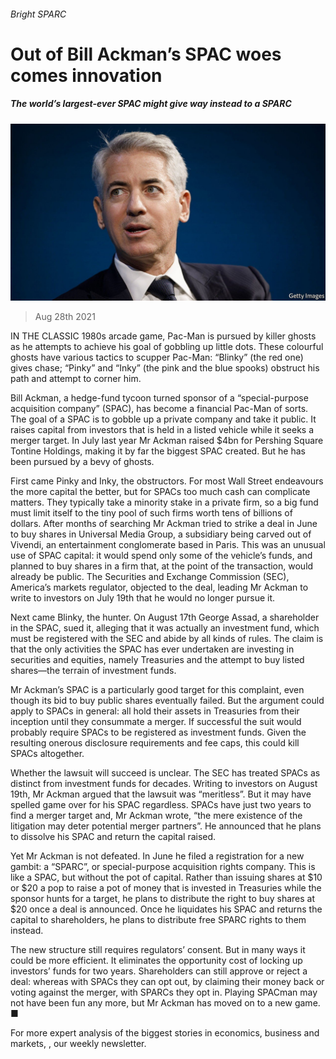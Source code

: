 ###### Bright SPARC

# Out of Bill Ackman’s SPAC woes comes innovation 

##### The world’s largest-ever SPAC might give way instead to a SPARC 

![image](images/20210828_fnp502.jpg) 

> Aug 28th 2021 

IN THE CLASSIC 1980s arcade game, Pac-Man is pursued by killer ghosts as he attempts to achieve his goal of gobbling up little dots. These colourful ghosts have various tactics to scupper Pac-Man: “Blinky” (the red one) gives chase; “Pinky” and “Inky” (the pink and the blue spooks) obstruct his path and attempt to corner him.

Bill Ackman, a hedge-fund tycoon turned sponsor of a “special-purpose acquisition company” (SPAC), has become a financial Pac-Man of sorts. The goal of a SPAC is to gobble up a private company and take it public. It raises capital from investors that is held in a listed vehicle while it seeks a merger target. In July last year Mr Ackman raised $4bn for Pershing Square Tontine Holdings, making it by far the biggest SPAC created. But he has been pursued by a bevy of ghosts.


First came Pinky and Inky, the obstructors. For most Wall Street endeavours the more capital the better, but for SPACs too much cash can complicate matters. They typically take a minority stake in a private firm, so a big fund must limit itself to the tiny pool of such firms worth tens of billions of dollars. After months of searching Mr Ackman tried to strike a deal in June to buy shares in Universal Media Group, a subsidiary being carved out of Vivendi, an entertainment conglomerate based in Paris. This was an unusual use of SPAC capital: it would spend only some of the vehicle’s funds, and planned to buy shares in a firm that, at the point of the transaction, would already be public. The Securities and Exchange Commission (SEC), America’s markets regulator, objected to the deal, leading Mr Ackman to write to investors on July 19th that he would no longer pursue it.

Next came Blinky, the hunter. On August 17th George Assad, a shareholder in the SPAC, sued it, alleging that it was actually an investment fund, which must be registered with the SEC and abide by all kinds of rules. The claim is that the only activities the SPAC has ever undertaken are investing in securities and equities, namely Treasuries and the attempt to buy listed shares—the terrain of investment funds.

Mr Ackman’s SPAC is a particularly good target for this complaint, even though its bid to buy public shares eventually failed. But the argument could apply to SPACs in general: all hold their assets in Treasuries from their inception until they consummate a merger. If successful the suit would probably require SPACs to be registered as investment funds. Given the resulting onerous disclosure requirements and fee caps, this could kill SPACs altogether.

Whether the lawsuit will succeed is unclear. The SEC has treated SPACs as distinct from investment funds for decades. Writing to investors on August 19th, Mr Ackman argued that the lawsuit was “meritless”. But it may have spelled game over for his SPAC regardless. SPACs have just two years to find a merger target and, Mr Ackman wrote, “the mere existence of the litigation may deter potential merger partners”. He announced that he plans to dissolve his SPAC and return the capital raised.

Yet Mr Ackman is not defeated. In June he filed a registration for a new gambit: a “SPARC”, or special-purpose acquisition rights company. This is like a SPAC, but without the pot of capital. Rather than issuing shares at $10 or $20 a pop to raise a pot of money that is invested in Treasuries while the sponsor hunts for a target, he plans to distribute the right to buy shares at $20 once a deal is announced. Once he liquidates his SPAC and returns the capital to shareholders, he plans to distribute free SPARC rights to them instead.

The new structure still requires regulators’ consent. But in many ways it could be more efficient. It eliminates the opportunity cost of locking up investors’ funds for two years. Shareholders can still approve or reject a deal: whereas with SPACs they can opt out, by claiming their money back or voting against the merger, with SPARCs they opt in. Playing SPACman may not have been fun any more, but Mr Ackman has moved on to a new game. ■

For more expert analysis of the biggest stories in economics, business and markets, , our weekly newsletter.

